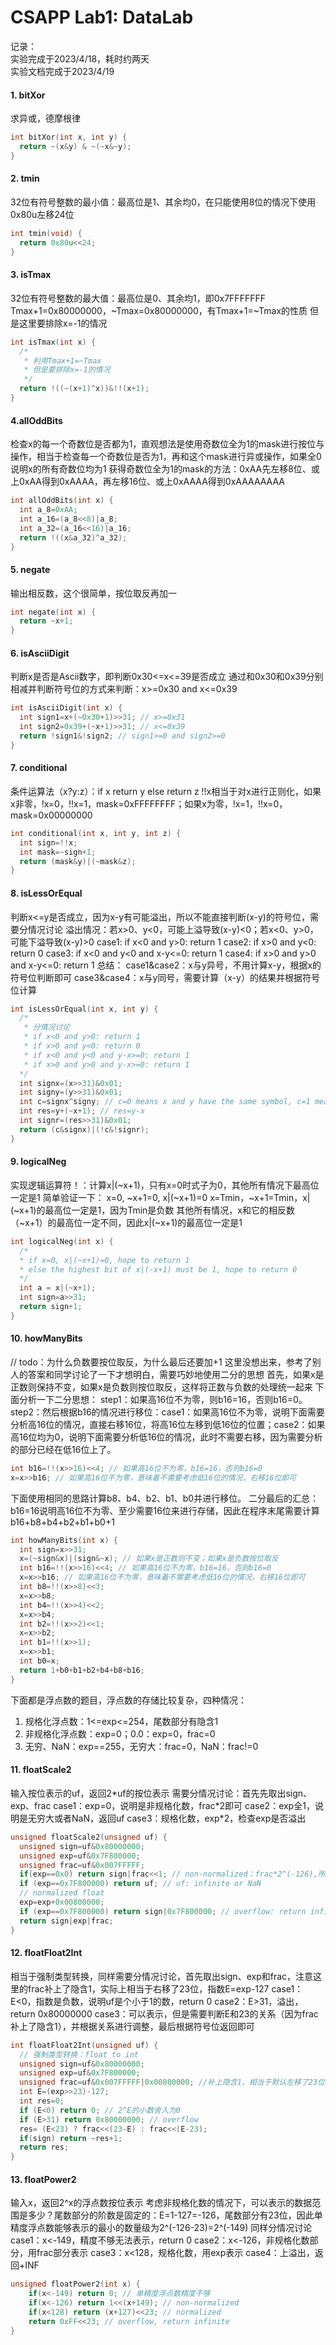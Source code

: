 # CSAPP Lab1: DataLab

记录：  
实验完成于2023/4/18，耗时约两天  
实验文档完成于2023/4/19


#### 1. bitXor
求异或，德摩根律
```c
int bitXor(int x, int y) {
  return ~(x&y) & ~(~x&~y);
}
```

#### 2. tmin
32位有符号整数的最小值：最高位是1、其余均0，在只能使用8位的情况下使用0x80u左移24位
```c
int tmin(void) {
  return 0x80u<<24;
}
```
#### 3. isTmax
32位有符号整数的最大值：最高位是0、其余均1，即0x7FFFFFFF
Tmax+1=0x80000000，~Tmax=0x80000000，有Tmax+1=~Tmax的性质
但是这里要排除x=-1的情况
```c
int isTmax(int x) {
  /*
   * 利用Tmax+1=~Tmax
   * 但是要排除x=-1的情况
   */
  return !((~(x+1)^x))&!!(x+1);
}
```
#### 4.allOddBits
检查x的每一个奇数位是否都为1，直观想法是使用奇数位全为1的mask进行按位与操作，相当于检查每一个奇数位是否为1，再和这个mask进行异或操作，如果全0说明x的所有奇数位均为1
获得奇数位全为1的mask的方法：0xAA先左移8位、或上0xAA得到0xAAAA，再左移16位、或上0xAAAA得到0xAAAAAAAA
```c
int allOddBits(int x) {
  int a_8=0xAA;
  int a_16=(a_8<<8)|a_8;
  int a_32=(a_16<<16)|a_16;
  return !((x&a_32)^a_32);
}
```


#### 5. negate
输出相反数，这个很简单，按位取反再加一
```c
int negate(int x) {
  return ~x+1;
}
```

#### 6. isAsciiDigit
判断x是否是Ascii数字，即判断0x30<=x<=39是否成立
通过和0x30和0x39分别相减并判断符号位的方式来判断：x>=0x30 and x<=0x39
```c
int isAsciiDigit(int x) {
  int sign1=x+(~0x30+1)>>31; // x>=0x31
  int sign2=0x39+(~x+1)>>31; // x<=0x39
  return !sign1&!sign2; // sign1>=0 and sign2>=0
}
```

#### 7. conditional
条件运算法（x?y:z）：if x return y else return z
!!x相当于对x进行正则化，如果x非零，!x=0，!!x=1，mask=0xFFFFFFFF；如果x为零，!x=1，!!x=0，mask=0x00000000
```c
int conditional(int x, int y, int z) {
  int sign=!!x;
  int mask=~sign+1;
  return (mask&y)|(~mask&z);
}
```

#### 8. isLessOrEqual
判断x<=y是否成立，因为x-y有可能溢出，所以不能直接判断(x-y)的符号位，需要分情况讨论
溢出情况：若x>0、y<0，可能上溢导致(x-y)<0；若x<0、y>0，可能下溢导致(x-y)>0
case1: if x<0 and y>0: return 1
case2: if x>0 and y<0: return 0
case3: if x<0 and y<0 and x-y<=0: return 1
case4: if x>0 and y>0 and x-y<=0: return 1
总结：
case1&case2：x与y异号，不用计算x-y，根据x的符号位判断即可
case3&case4：x与y同号，需要计算（x-y）的结果并根据符号位计算
```c
int isLessOrEqual(int x, int y) {
  /*
   * 分情况讨论
   * if x<0 and y>0: return 1
   * if x>0 and y<0: return 0
   * if x<0 and y<0 and y-x>=0: return 1 
   * if x>0 and y>0 and y-x>=0: return 1
  */
  int signx=(x>>31)&0x01;
  int signy=(y>>31)&0x01;
  int c=signx^signy; // c=0 means x and y have the same symbol, c=1 means x and y have different symbols
  int res=y+(~x+1); // res=y-x
  int signr=(res>>31)&0x01;
  return (c&signx)|(!c&!signr);
}
```

#### 9. logicalNeg
实现逻辑运算符！：计算x|(~x+1)，只有x=0时式子为0，其他所有情况下最高位一定是1
简单验证一下：
x=0, ~x+1=0, x|(~x+1)=0
x=Tmin，~x+1=Tmin，x|(~x+1)的最高位一定是1，因为Tmin是负数
其他所有情况，x和它的相反数（~x+1）的最高位一定不同，因此x|(~x+1)的最高位一定是1
```c
int logicalNeg(int x) {
  /*
  * if x=0, x|(~x+1)=0, hope to return 1
  * else the highest bit of x|(-x+1) must be 1, hope to return 0
  */
  int a = x|(~x+1);
  int sign=a>>31;
  return sign+1;
}
```

#### 10. howManyBits
// todo：为什么负数要按位取反，为什么最后还要加+1
这里没想出来，参考了别人的答案和同学讨论了一下才想明白，需要巧妙地使用二分的思想
首先，如果x是正数则保持不变，如果x是负数则按位取反，这样将正数与负数的处理统一起来
下面分析一下二分思想：
step1：如果高16位不为零，则b16=16，否则b16=0。
step2：然后根据b16的情况进行移位：case1：如果高16位不为零，说明下面需要分析高16位的情况，直接右移16位，将高16位左移到低16位的位置；case2：如果高16位均为0，说明下面需要分析低16位的情况，此时不需要右移，因为需要分析的部分已经在低16位上了。
```c
int b16=!!(x>>16)<<4; // 如果高16位不为零，b16=16，否则b16=0
x=x>>b16; // 如果高16位不为零，意味着不需要考虑低16位的情况，右移16位即可
```
下面使用相同的思路计算b8、b4、b2、b1、b0并进行移位。
二分最后的汇总：
b16=16说明高16位不为零、至少需要16位来进行存储，因此在程序末尾需要计算b16+b8+b4+b2+b1+b0+1
```c
int howManyBits(int x) {
  int sign=x>>31;
  x=(~sign&x)|(sign&~x); // 如果x是正数则不变；如果x是负数按位取反
  int b16=!!(x>>16)<<4; // 如果高16位不为零，b16=16，否则b16=0
  x=x>>b16; // 如果高16位不为零，意味着不需要考虑低16位的情况，右移16位即可
  int b8=!!(x>>8)<<3;
  x=x>>b8;
  int b4=!!(x>>4)<<2;
  x=x>>b4;
  int b2=!!(x>>2)<<1;
  x=x>>b2;
  int b1=!!(x>>1);
  x=x>>b1;
  int b0=x;
  return 1+b0+b1+b2+b4+b8+b16;
}
```

下面都是浮点数的题目，浮点数的存储比较复杂，四种情况：
1. 规格化浮点数：1<=exp<=254，尾数部分有隐含1
2. 非规格化浮点数：exp=0；0.0：exp=0，frac=0
3. 无穷、NaN：exp==255，无穷大：frac=0，NaN：frac!=0

#### 11. floatScale2
输入按位表示的uf，返回2\*uf的按位表示
需要分情况讨论：首先先取出sign、exp、frac
case1：exp=0，说明是非规格化数，frac\*2即可
case2：exp全1，说明是无穷大或者NaN，返回uf
case3：规格化数，exp\*2，检查exp是否溢出
```c
unsigned floatScale2(unsigned uf) {
  unsigned sign=uf&0x80000000;
  unsigned exp=uf&0x7F800000;
  unsigned frac=uf&0x007FFFFF;
  if(exp==0x0) return sign|frac<<1; // non-normalized：frac*2^(-126),所以frac*2即可, |sign保证符号相同
  if (exp==0x7F800000) return uf; // uf: infinite or NaN
  // normalized float
  exp=exp+0x00800000;
  if (exp==0x7F800000) return sign|0x7F800000; // overflow: return infinite
  return sign|exp|frac;
}
```
#### 12. floatFloat2Int
相当于强制类型转换，同样需要分情况讨论，首先取出sign、exp和frac，注意这里的frac补上了隐含1，实际上相当于右移了23位，指数E=exp-127
case1：E<0，指数是负数，说明uf是个小于1的数，return 0
case2：E>31，溢出，return 0x80000000
case3：可以表示，但是需要判断E和23的关系（因为frac补上了隐含1），并根据关系进行调整，最后根据符号位返回即可
```c
int floatFloat2Int(unsigned uf) {
  // 强制类型转换：float to int
  unsigned sign=uf&0x80000000;
  unsigned exp=uf&0x7F800000;
  unsigned frac=uf&0x007FFFFF|0x00800000; //补上隐含1，相当于默认左移了23位
  int E=(exp>>23)-127;
  int res=0;
  if (E<0) return 0; // 2^E的小数舍入为0
  if (E>31) return 0x80000000; // overflow
  res= (E<23) ? frac<<(23-E) : frac<<(E-23);
  if(sign) return ~res+1;
  return res;
}
```

#### 13. floatPower2
输入x，返回2^x的浮点数按位表示
考虑非规格化数的情况下，可以表示的数据范围是多少？尾数部分的阶数是固定的：E=1-127=-126，尾数部分有23位，因此单精度浮点数能够表示的最小的数量级为2\^(-126-23)=2\^(-149)
同样分情况讨论
case1：x<-149，精度不够无法表示，return 0
case2：x<-126，非规格化数部分，用frac部分表示
case3：x<128，规格化数，用exp表示
case4：上溢出，返回+INF
```c
unsigned floatPower2(int x) {
    if(x<-149) return 0; // 单精度浮点数精度不够
    if(x<-126) return 1<<(x+149); // non-normalized
    if(x<128) return (x+127)<<23; // normalized
    return 0xFF<<23; // overflow, return infinite
}
```
